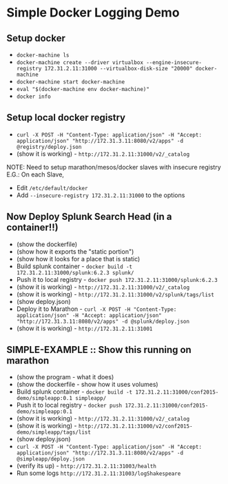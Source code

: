 # Simple Docker Logging Demo

## Setup docker

* `docker-machine ls`
* `docker-machine create --driver virtualbox --engine-insecure-registry 172.31.2.11:31000 --virtualbox-disk-size "20000" docker-machine`
* `docker-machine start docker-machine`
* `eval "$(docker-machine env docker-machine)"`
* `docker info`

## Setup local docker registry

* `curl -X POST -H "Content-Type: application/json" -H "Accept: application/json" "http://172.31.3.11:8080/v2/apps" -d @registry/deploy.json`
* (show it is working) - `http://172.31.2.11:31000/v2/_catalog`

NOTE: Need to setup marathon/mesos/docker slaves with insecure registry
E.G.: On each Slave,
* Edit `/etc/default/docker`
* Add `--insecure-registry 172.31.2.11:31000` to the options

## Now Deploy Splunk Search Head (in a container!!)
* (show the dockerfile)
* (show how it exports the "static portion")
* (show how it looks for a place that is static)
* Build splunk container - `docker build -t 172.31.2.11:31000/splunk:6.2.3 splunk/`
* Push it to local registry - `docker push 172.31.2.11:31000/splunk:6.2.3`
* (show it is working) - `http://172.31.2.11:31000/v2/_catalog`
* (show it is working) - `http://172.31.2.11:31000/v2/splunk/tags/list`
* (show deploy.json)
* Deploy it to Marathon - `curl -X POST -H "Content-Type: application/json" -H "Accept: application/json" "http://172.31.3.11:8080/v2/apps" -d @splunk/deploy.json`
* (show it is working) - `http://172.31.2.11:31001`

## SIMPLE-EXAMPLE :: Show this running on marathon

* (show the program - what it does)
* (show the dockerfile - show how it uses volumes)
* Build splunk container - `docker build -t 172.31.2.11:31000/conf2015-demo/simpleapp:0.1 simpleapp/`
* Push it to local registry - `docker push 172.31.2.11:31000/conf2015-demo/simpleapp:0.1`
* (show it is working) - `http://172.31.2.11:31000/v2/_catalog`
* (show it is working) - `http://172.31.2.11:31000/v2/conf2015-demo/simpleapp/tags/list`
* (show deploy.json)
* `curl -X POST -H "Content-Type: application/json" -H "Accept: application/json" "http://172.31.3.11:8080/v2/apps" -d @simpleapp/deploy.json`
* (verify its up) - `http://172.31.2.11:31003/health`
* Run some logs `http://172.31.2.11:31003/logShakespeare`

